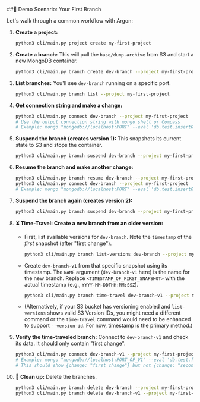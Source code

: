 ##🧪 Demo Scenario: Your First Branch

Let's walk through a common workflow with Argon:

1.  **Create a project:**
    ```sh
    python3 cli/main.py project create my-first-project
    ```

2.  **Create a branch:** This will pull the `base/dump.archive` from S3 and start a new MongoDB container.
    ```sh
    python3 cli/main.py branch create dev-branch --project my-first-project
    ```

3.  **List branches:** You'll see `dev-branch` running on a specific port.
    ```sh
    python3 cli/main.py branch list --project my-first-project
    ```

4.  **Get connection string and make a change:**
    ```sh
    python3 cli/main.py connect dev-branch --project my-first-project
    # Use the output connection string with mongo shell or Compass
    # Example: mongo "mongodb://localhost:PORT" --eval 'db.test.insertOne({change: "first change"});'
    ```

5.  **Suspend the branch (creates version 1):** This snapshots its current state to S3 and stops the container.
    ```sh
    python3 cli/main.py branch suspend dev-branch --project my-first-project
    ```

6.  **Resume the branch and make another change:**
    ```sh
    python3 cli/main.py branch resume dev-branch --project my-first-project
    python3 cli/main.py connect dev-branch --project my-first-project
    # Example: mongo "mongodb://localhost:PORT" --eval 'db.test.insertOne({change: "second change"});'
    ```

7.  **Suspend the branch again (creates version 2):**
    ```sh
    python3 cli/main.py branch suspend dev-branch --project my-first-project
    ```

8.  **⏳ Time-Travel: Create a new branch from an older version:**
    *   First, list available versions for `dev-branch`. Note the `timestamp` of the *first* snapshot (after "first change").
        ```sh
        python3 cli/main.py branch list-versions dev-branch --project my-first-project
        ```
    *   Create `dev-branch-v1` from that specific snapshot using its timestamp. The `NAME` argument (`dev-branch-v1` here) is the name for the new branch. Replace `<TIMESTAMP_OF_FIRST_SNAPSHOT>` with the actual timestamp (e.g., `YYYY-MM-DDTHH:MM:SSZ`).
        ```sh
        python3 cli/main.py branch time-travel dev-branch-v1 --project my-first-project --from-branch dev-branch --timestamp <TIMESTAMP_OF_FIRST_SNAPSHOT>
        ```
    *   (Alternatively, if your S3 bucket has versioning enabled and `list-versions` shows valid S3 Version IDs, you might need a different command or the `time-travel` command would need to be enhanced to support `--version-id`. For now, timestamp is the primary method.)

9.  **Verify the time-traveled branch:**
    Connect to `dev-branch-v1` and check its data. It should only contain "first change".
    ```sh
    python3 cli/main.py connect dev-branch-v1 --project my-first-project
    # Example: mongo "mongodb://localhost:PORT_OF_V1" --eval 'db.test.find();' 
    # This should show {change: "first change"} but not {change: "second change"}
    ```

10. **🧹 Clean up:** Delete the branches.
    ```sh
    python3 cli/main.py branch delete dev-branch --project my-first-project
    python3 cli/main.py branch delete dev-branch-v1 --project my-first-project
    ```
